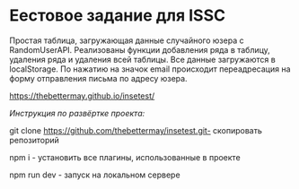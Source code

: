 # Еестовое задание для ISSC

Простая таблица, загружающая данные случайного юзера с RandomUserAPI.
Реализованы функции добавления ряда в таблицу, удаления ряда и удаления всей таблицы.
Все данные загружаются в localStorage.
По нажатию на значок email происходит переадресация на форму отправления письма по адресу юзера.

https://thebettermay.github.io/insetest/

_Инструкция по развёртке проекта:_

git clone https://github.com/thebettermay/insetest.git- скопировать репозиторий

npm i - установить все плагины, использованные в проекте

npm run dev - запуск на локальном сервере
